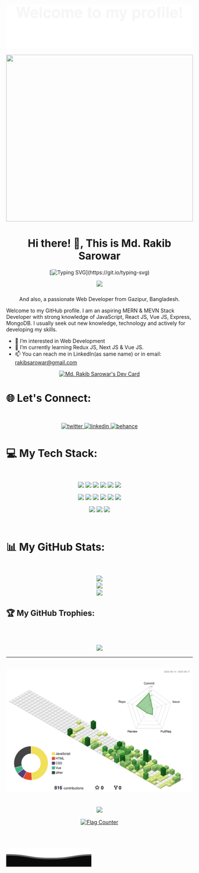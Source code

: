 
![](assets/Bottom_up.svg)

<a href="https://www.facebook.com/rakibsarowar01/">
<img height="450"  width="100%"  src="https://images.unsplash.com/photo-1624377632657-3902bfd35958?ixlib=rb-4.0.3&ixid=M3wxMjA3fDB8MHxwaG90by1wYWdlfHx8fGVufDB8fHx8fA%3D%3D&auto=format&fit=crop&w=870&q=80" />
</a>

<div align=center>
<h1> Hi there! 👋, This is Md. Rakib Sarowar </h1>

[![Typing SVG](https://readme-typing-svg.demolab.com?font=Fira+Code&size=18&pause=4000&color=ffa726&width=485&lines=+I+am+an+aspiring+MERN+%26+MEVN+Stack+Developer.)](https://git.io/typing-svg)
</div>

<div align="center">
  <img height="150" src="https://camo.githubusercontent.com/62da68eb62b1e5f175f7d1f0191dd89a653d7908feb22d37d4a0ab07365d6791/68747470733a2f2f6d656469612e67697068792e636f6d2f6d656469612f4d3967624264396e6244724f5475314d71782f67697068792e676966"  />
</div>

###
<p align="center">
And also, a passionate Web Developer from Gazipur, Bangladesh.
</p>

Welcome to my GitHub profile. I am an aspiring MERN & MEVN Stack Developer with strong knowledge of JavaScript, React JS, Vue JS, Express, MongoDB. I usually seek out new knowledge, technology and actively for developing my skills.

- 👀 I’m interested in Web Development <br>
- 🌱 I’m currently learning Redux JS, Next JS & Vue JS.<br>
- 📫 You can reach me in LinkedIn(as same name) or in email: rakibsarowar@gmail.com

<div align=center>
<a href="https://app.daily.dev/rakibsarowar"><img src="https://api.daily.dev/devcards/a71be58fa5a64d3ca6b9d9509621f94a.png?r=zsp" width="300" alt="Md. Rakib Sarowar's Dev Card"/></a>
</div>

# 🌐 Let's Connect:
<br />
<p align="center">
<a href="https://twitter.com/rakibsarowar" target="_blank rel="noopener noreferrer"">
<img src=https://img.shields.io/badge/twitter-%2300acee.svg?&style=for-the-badge&logo=twitter&logoColor=white alt=twitter style="margin-bottom: 5px;" />
</a>
<a href="https://linkedin.com/in/rakibsarowar" target="_blank">
<img src=https://img.shields.io/badge/linkedin-%231E77B5.svg?&style=for-the-badge&logo=linkedin&logoColor=white alt=linkedin style="margin-bottom: 5px;" />
</a>
<a href="https://www.behance.net/rakibsarowar" target="_blank">
<img src=https://img.shields.io/badge/behance-%23191919.svg?&style=for-the-badge&logo=behance&logoColor=white alt=behance style="margin-bottom: 5px;" />
</a>  
</p>

# 💻 My Tech Stack:
<br />
<p align="center">
<img src="https://img.shields.io/badge/html5-%23E34F26.svg?style=for-the-badge&logo=html5&logoColor=white"/>
<img src="https://img.shields.io/badge/css3-%231572B6.svg?style=for-the-badge&logo=css3&logoColor=white"/>
<img src="https://img.shields.io/badge/SASS-hotpink.svg?style=for-the-badge&logo=SASS&logoColor=white"/>
<img src="https://img.shields.io/badge/bootstrap-%23563D7C.svg?style=for-the-badge&logo=bootstrap&logoColor=white"/>
<img src="https://img.shields.io/badge/tailwindcss-%2338B2AC.svg?style=for-the-badge&logo=tailwind-css&logoColor=white"/>
<img src="https://img.shields.io/badge/javascript-%23323330.svg?style=for-the-badge&logo=javascript&logoColor=%23F7DF1E"/>
</p>
<p align="center">
<img src="https://img.shields.io/badge/react-%2320232a.svg?style=for-the-badge&logo=react&logoColor=%2361DAFB"/>
<img src="https://img.shields.io/badge/redux-%23593d88.svg?style=for-the-badge&logo=redux&logoColor=white"/>
<img src="https://img.shields.io/badge/vuejs-%2335495e.svg?style=for-the-badge&logo=vuedotjs&logoColor=%234FC08D"/>
<img src="https://img.shields.io/badge/firebase-%23039BE5.svg?style=for-the-badge&logo=firebase"/>
<img src="https://img.shields.io/badge/express.js-%23404d59.svg?style=for-the-badge&logo=express&logoColor=%2361DAFB"/>
<img src="https://img.shields.io/badge/MongoDB-%234ea94b.svg?style=for-the-badge&logo=mongodb&logoColor=white"/>
</p>
<p align="center">
<img src="https://img.shields.io/badge/adobephotoshop-%2331A8FF.svg?style=for-the-badge&logo=adobephotoshop&logoColor=white"/>
<img src="https://img.shields.io/badge/adobeillustrator-%23FF9A00.svg?style=for-the-badge&logo=adobeillustrator&logoColor=white"/>
<img src="https://img.shields.io/badge/figma-%23F24E1E.svg?style=for-the-badge&logo=figma&logoColor=white"/>
</p>
<br/>

# 📊 My GitHub Stats:
<br />
<p align="center">
<img width="60%" src="https://github-readme-stats.vercel.app/api?username=rakibsarowar&theme=great-gatsby&hide_border=true&include_all_commits=false&count_private=false" /> <br/> 
<img width="60%" src="https://github-readme-streak-stats.herokuapp.com/?user=rakibsarowar&theme=great-gatsby&hide_border=true" /> <br/>
<img width="50%" src="https://github-readme-stats.vercel.app/api/top-langs/?username=rakibsarowar&theme=great-gatsby&hide_border=true&include_all_commits=false&count_private=false&layout=compact" />
<p>

## 🏆 My GitHub Trophies:
<br />
<br />
<p align="center">
 <img width="100%" src="https://github-profile-trophy.vercel.app/?username=rakibsarowar&theme=juicyfresh&no-frame=false&no-bg=false&margin-w=4" />
<p>

---
![](./profile-3d-contrib/profile-green-animate.svg)
---
<br />
<div align="center">
  <img width="30%" src="https://visitcount.itsvg.in/api?id=rakibsarowar&icon=5&color=2"/> <br/>
  
  
<a href="https://info.flagcounter.com/PbAW"><img src="https://s01.flagcounter.com/count2/PbAW/bg_FFFFFF/txt_000000/border_CCCCCC/columns_8/maxflags_50/viewers_0/labels_0/pageviews_1/flags_0/percent_0/" alt="Flag Counter" border="0"></a>
  
<br />
</div>
<br />


![](assets/Bottom_down.svg)
